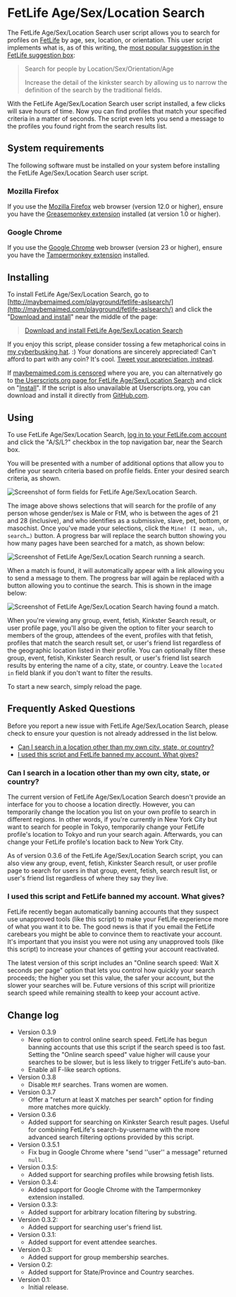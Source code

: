 # FetLife Age/Sex/Location Search

The FetLife Age/Sex/Location Search user script allows you to search for profiles on [FetLife](https://fetlife.com/) by age, sex, location, or orientation. This user script implements what is, as of this writing, the [most popular suggestion in the FetLife suggestion box](https://fetlife.com/improvements/78):

> Search for people by Location/Sex/Orientation/Age
>
> Increase the detail of the kinkster search by allowing us to narrow the definition of the search by the traditional fields.

With the FetLife Age/Sex/Location Search user script installed, a few clicks will save hours of time. Now you can find profiles that match your specified criteria in a matter of seconds. The script even lets you send a message to the profiles you found right from the search results list.

## System requirements

The following software must be installed on your system before installing the FetLife Age/Sex/Location Search user script.

### Mozilla Firefox

If you use the [Mozilla Firefox](http://getfirefox.com/) web browser (version 12.0 or higher), ensure you have the [Greasemonkey extension](https://addons.mozilla.org/en-US/firefox/addon/greasemonkey/) installed (at version 1.0 or higher).

### Google Chrome

If you use the [Google Chrome](https://chrome.google.com/) web browser (version 23 or higher), ensure you have the [Tampermonkey extension](https://chrome.google.com/webstore/detail/tampermonkey/dhdgffkkebhmkfjojejmpbldmpobfkfo) installed.

## Installing

To install FetLife Age/Sex/Location Search, go to [http://maybemaimed.com/playground/fetlife-aslsearch/](http://maybemaimed.com/playground/fetlife-aslsearch/) and click the "[Download and install](https://github.com/meitar/fetlife-aslsearch/raw/master/fetlife-age-sex-location-search.user.js)" near the middle of the page:

> [Download and install FetLife Age/Sex/Location Search](https://github.com/meitar/fetlife-aslsearch/raw/master/fetlife-age-sex-location-search.user.js)

If you enjoy this script, please consider tossing a few metaphorical coins in [my cyberbusking hat](http://maybemaimed.com/cyberbusking/). :) Your donations are sincerely appreciated! Can't afford to part with any coin? It's cool. [Tweet your appreciation, instead](https://twitter.com/intent/tweet?text=Ever%20wanted%20to%20search%20%23FetLife%20profiles%20by%20age%2Fsex%2Flocation%2Frole%3F%20Now%20we%20can%3A%20http%3A%2F%2Fmaybemaimed.com%2Fplayground%2Ffetlife-aslsearch%2F%20All%20thx%20to%20%40maymaym%3A%20http%3A%2F%2Fmaybemaimed.com%2Fcyberbusking%2F).

If [maybemaimed.com is censored](http://maybemaimed.com/where-im-censored/) where you are, you can alternatively go to [the Userscripts.org page for FetLife Age/Sex/Location Search](https://userscripts.org/scripts/show/146293) and click on "[Install](http://userscripts.org/scripts/source/146293.user.js)". If the script is also unavailable at Userscripts.org, you can download and install it directly from [GitHub.com](https://github.com/meitar/fetlife-aslsearch/raw/master/fetlife-age-sex-location-search.user.js).

## Using

To use FetLife Age/Sex/Location Search, [log in to your FetLife.com account](https://fetlife.com/login) and click the "A/S/L?" checkbox in the top navigation bar, near the Search box.

You will be presented with a number of additional options that allow you to define your search criteria based on profile fields. Enter your desired search criteria, as shown.

![Screenshot of form fields for FetLife Age/Sex/Location Search.](http://i.imgur.com/k6YEm.png)

The image above shows selections that will search for the profile of any person whose gender/sex is Male or FtM, who is between the ages of 21 and 28 (inclusive), and who identifies as a submissive, slave, pet,  bottom, or masochist. Once you've made your selections, click the `Mine! (I mean, uh, search…)` button. A progress bar will replace the search button showing you how many pages have been searched for a match, as shown below:

![Screenshot of FetLife Age/Sex/Location Search running a search.](http://i.imgur.com/zRBnN.png)

When a match is found, it will automatically appear with a link allowing you to send a message to them. The progress bar will again be replaced with a button allowing you to continue the search. This is shown in the image below:

![Screenshot of FetLife Age/Sex/Location Search having found a match.](http://i.imgur.com/0p66t.png)

When you're viewing any group, event, fetish, Kinkster Search result, or user profile page, you'll also be given the option to filter your search to members of the group, attendees of the event, profiles with that fetish, profiles that match the search result set, or user's friend list regardless of the geographic location listed in their profile. You can optionally filter these group, event, fetish, Kinkster Search result, or user's friend list search results by entering the name of a city, state, or country. Leave the `located in` field blank if you don't want to filter the results.

To start a new search, simply reload the page.

## Frequently Asked Questions

Before you report a new issue with FetLife Age/Sex/Location Search, please check to ensure your question is not already addressed in the list below.

* [Can I search in a location other than my own city, state, or country?](#can-i-search-in-a-location-other-than-my-own-city-state-or-country)
* [I used this script and FetLife banned my account. What gives?](#i-used-this-script-and-fetlife-banned-my-account-what-gives)

### Can I search in a location other than my own city, state, or country?

The current version of FetLife Age/Sex/Location Search doesn't provide an interface for you to choose a location directly. However, you can temporarily change the location you list on your own profile to search in different regions. In other words, if you're currently in New York City but want to search for people in Tokyo, temporarily change your FetLife profile's location to Tokyo and run your search again. Afterwards, you can change your FetLife profile's location back to New York City.

As of version 0.3.6 of the FetLife Age/Sex/Location Search script, you can also view any group, event, fetish, Kinkster Search result, or user profile page to search for users in that group, event, fetish, search result list, or user's friend list regardless of where they say they live.

### I used this script and FetLife banned my account. What gives?

FetLife recently began automatically banning accounts that they suspect use unapproved tools (like this script) to make your FetLife experience more of what you want it to be. The good news is that if you email the FetLife carebears you might be able to convince them to reactivate your account. It's important that you insist you were not using any unapproved tools (like this script) to increase your chances of getting your account reactivated.

The latest version of this script includes an "Online search speed: Wait X seconds per page" option that lets you control how quickly your search proceeds; the higher you set this value, the safer your account, but the slower your searches will be. Future versions of this script will prioritize search speed while remaining stealth to keep your account active.

## Change log

* Version 0.3.9
    * New option to control online search speed. FetLife has begun banning accounts that use this script if the search speed is too fast. Setting the "Online search speed" value higher will cause your searches to be slower, but is less likely to trigger FetLife's auto-ban.
    * Enable all F-like search options.
* Version 0.3.8
    * Disable `MtF` searches. Trans women are women.
* Version 0.3.7
    * Offer a "return at least X matches per search" option for finding more matches more quickly.
* Version 0.3.6
    * Added support for searching on Kinkster Search result pages. Useful for combining FetLife's search-by-username with the more advanced search filtering options provided by this script.
* Version 0.3.5.1
    * Fix bug in Google Chrome where "send ''user'' a message" returned `null`.
* Version 0.3.5:
    * Added support for searching profiles while browsing fetish lists.
* Version 0.3.4:
    * Added support for Google Chrome with the Tampermonkey extension installed.
* Version 0.3.3:
    * Added support for arbitrary location filtering by substring.
* Version 0.3.2:
    * Added support for searching user's friend list.
* Version 0.3.1:
    * Added support for event attendee searches.
* Version 0.3:
    * Added support for group membership searches.
* Version 0.2:
    * Added support for State/Province and Country searches.
* Version 0.1:
    * Initial release.
